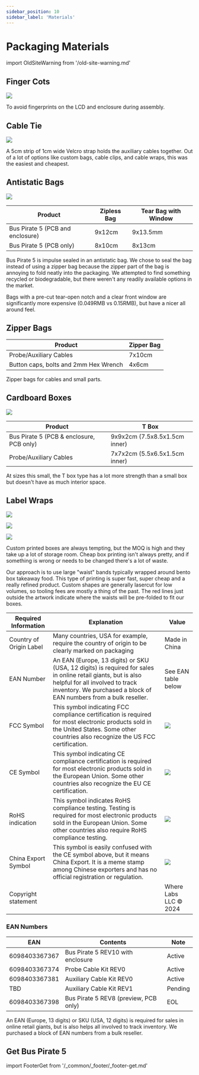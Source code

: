 ```yaml
---
sidebar_position: 10
sidebar_label: 'Materials'
---
```

# Packaging Materials



import OldSiteWarning from '/old-site-warning.md'

<OldSiteWarning/>




## Finger Cots
![](./img/fingercots.jpg)

To avoid fingerprints on the LCD and enclosure during assembly.

## Cable Tie
![](./img/velcro-10mm-400px.jpg)

A 5cm strip of 1cm wide Velcro strap holds the auxiliary cables together. Out of a lot of options like custom bags, cable clips, and cable wraps, this was the easiest and cheapest.

## Antistatic Bags
![](./img/tear95x130-400px.jpg)

|Product|Zipless Bag|Tear Bag with Window|
|-|-|-|
|Bus Pirate 5 (PCB and enclosure)|9x12cm |9x13.5mm|
|Bus Pirate 5 (PCB only)|8x10cm|8x13cm|

Bus Pirate 5 is impulse sealed in an antistatic bag. We chose to seal the bag instead of using a zipper bag because the zipper part of the bag is annoying to fold neatly into the packaging. We attempted to find something recycled or biodegradable, but there weren't any readily available options in the market.

Bags with a pre-cut tear-open notch and a clear front window are significantly more expensive (0.049RMB vs 0.15RMB), but have a nicer all around feel.

## Zipper Bags
|Product|Zipper Bag|
|-|-|
|Probe/Auxiliary Cables|7x10cm|
|Button caps, bolts and 2mm Hex Wrench|4x6cm|

Zipper bags for cables and small parts.

## Cardboard Boxes
![](./img/box7x7x2-400px.jpg)

|Product|T Box|
|-|-|
|Bus Pirate 5 (PCB & enclosure, PCB only)|9x9x2cm (7.5x8.5x1.5cm inner)|
|Probe/Auxiliary Cables|7x7x2cm (5.5x6.5x1.5cm inner)|

At sizes this small, the T box type has a lot more strength than a small box but doesn't have as much interior space.

## Label Wraps

![](./img/wrap-5.jpg)

![](./img/wrap-p.jpg)

![](./img/wrap-a.jpg)

Custom printed boxes are always tempting, but the MOQ is high and they take up a lot of storage room. Cheap box printing isn't always pretty, and if something is wrong or needs to be changed there's a lot of waste.

Our approach is to use large "waist" bands typically wrapped around bento box takeaway food. This type of printing is super fast, super cheap and a really refined product. Custom shapes are generally lasercut for low volumes, so tooling fees are mostly a thing of the past. The red lines just outside the artwork indicate where the waists will be pre-folded to fit our boxes.

|**Required Information**|**Explanation**|**Value**|
|-|-|-|
|Country of Origin Label|Many countries, USA for example, require the country of origin to be clearly marked on packaging|Made in China|
|EAN Number|An EAN (Europe, 13 digits) or SKU (USA, 12 digits) is required for sales in online retail giants, but is also helpful for all involved to track inventory. We purchased a block of EAN numbers from a bulk reseller.| See EAN table below|
|FCC Symbol|This symbol indicating FCC compliance certification is required for most electronic products sold in the United States. Some other countries also recognize the US FCC certification.|![](./img/fcc.png)|
|CE Symbol|This symbol indicating CE compliance certification is required for most electronic products sold in the European Union. Some other countries also recognize the EU CE certification.|![](./img/eu-ce.png)|
|RoHS indication|This symbol indicates RoHS compliance testing. Testing is required for most electronic products sold in the European Union. Some other countries also require RoHS compliance testing.|![](./img/rohs.png)|
|China Export Symbol|This symbol is easily confused with the CE symbol above, but it means China Export. It is a meme stamp among Chinese exporters and has no official registration or regulation.|![](./img/china-export.png)|
|Copyright statement||Where Labs LLC © 2024|

### EAN Numbers
|**EAN**|**Contents**|**Note**|
|-|-|-|
|6098403367367|Bus Pirate 5 REV10 with enclosure|Active|
|6098403367374|Probe Cable Kit REV0|Active|
|6098403367381|Auxiliary Cable Kit REV0|Active|
|TBD|Auxiliary Cable Kit REV1|Pending|
|6098403367398|Bus Pirate 5 REV8 (preview, PCB only)|EOL|

An EAN (Europe, 13 digits) or SKU (USA, 12 digits) is required for sales in online retail giants, but is also helps all involved to track inventory. We purchased a block of EAN numbers from a bulk reseller.

## Get Bus Pirate 5
import FooterGet from '/_common/_footer/_footer-get.md' 

<FooterGet/>
